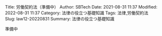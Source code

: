 Title: 労働契約法（準備中）
Author: SBTech
Date: 2021-08-31 11:37
Modified: 2022-08-31 11:37
Category: 法律の役立つ基礎知識
Tags: 法律,労働契約法
Slug: law12-20220831
Summary: 法律の役立つ基礎知識

準備中